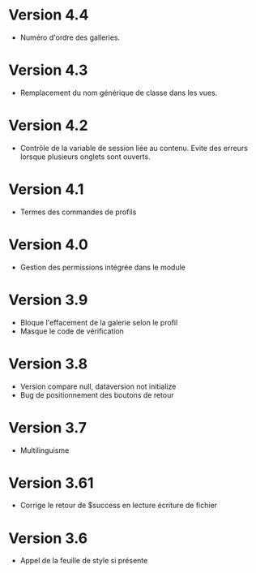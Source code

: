 # Version 4.4
- Numéro d'ordre des galleries.
# Version 4.3
- Remplacement du nom générique de classe dans les vues.
# Version 4.2
- Contrôle de la variable de session liée au contenu. Evite des erreurs lorsque plusieurs onglets sont ouverts.
# Version 4.1
- Termes des commandes de profils
# Version 4.0
- Gestion des permissions intégrée dans le module
# Version 3.9
- Bloque l'effacement de la galerie selon le profil
- Masque le code de vérification
# Version 3.8
- Version compare null, dataversion not initialize
- Bug de positionnement des boutons de retour
# Version 3.7
- Multilinguisme
# Version 3.61
- Corrige le retour de $success  en lecture écriture de fichier
# Version 3.6
- Appel de la feuille de style si présente